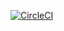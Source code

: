 [![CircleCI](https://dl.circleci.com/status-badge/img/gh/gunerkaanalkim/lonely-dolphin/tree/main.svg?style=shield)](https://dl.circleci.com/status-badge/redirect/gh/gunerkaanalkim/lonely-dolphin/tree/main)